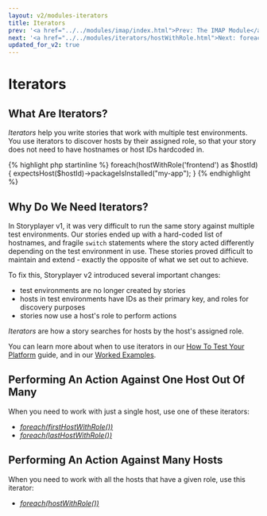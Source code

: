 ```yaml
---
layout: v2/modules-iterators
title: Iterators
prev: '<a href="../../modules/imap/index.html">Prev: The IMAP Module</a>'
next: '<a href="../../modules/iterators/hostWithRole.html">Next: foreach(hostWithRole())</a>'
updated_for_v2: true
---
```


# Iterators

## What Are Iterators?

_Iterators_ help you write stories that work with multiple test environments. You use iterators to discover hosts by their assigned role, so that your story does not need to have hostnames or host IDs hardcoded in.

{% highlight php startinline %}
foreach(hostWithRole('frontend') as $hostId) {
    expectsHost($hostId)->packageIsInstalled("my-app");
}
{% endhighlight %}

## Why Do We Need Iterators?

In Storyplayer v1, it was very difficult to run the same story against multiple test environments. Our stories ended up with a hard-coded list of hostnames, and fragile `switch` statements where the story acted differently depending on the test environment in use. These stories proved difficult to maintain and extend - exactly the opposite of what we set out to achieve.

To fix this, Storyplayer v2 introduced several important changes:

* test environments are no longer created by stories
* hosts in test environments have IDs as their primary key, and roles for discovery purposes
* stories now use a host's role to perform actions

_Iterators_ are how a story searches for hosts by the host's assigned role.

You can learn more about when to use iterators in our [How To Test Your Platform](../../learn/test-your-platform/index.html) guide, and in our [Worked Examples](../../learn/worked-examples/index.html).

## Performing An Action Against One Host Out Of Many

When you need to work with just a single host, use one of these iterators:

* _[foreach(firstHostWithRole())](firstHostWithRole.html)_
* _[foreach(lastHostWithRole())](lastHostWithRole.html)_

## Performing An Action Against Many Hosts

When you need to work with all the hosts that have a given role, use this iterator:

* _[foreach(hostWithRole())](hostWithRole.html)_